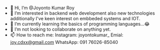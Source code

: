 - 👋 Hi, I’m @Joyonto Kumar Roy
- 👀 I’m interested in backend web development also new technologies additionally I've keen interest on embbeded systems and IOT.
- 🌱 I’m currently learning the basics of programming languages...😂
- 💞️ I’m not looking to collaborate on anything yet.
- 📫 How to reach me: Instagram: joyontokumar_
                          Emial: joy.cdxx@gmail.com
                       WhatsApp: 091 76026-85040

<!---
cdxx-joy/cdxx-joy is a ✨ special ✨ repository because its `README.md` (this file) appears on your GitHub profile.
You can click the Preview link to take a look at your changes.
--->
